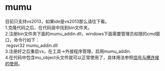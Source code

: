 # mumu
目前只支持vs2013，如果ide是vs2013那么请往下看。    
1.克隆代码之后，在代码层中找到bin文件夹。    
2.注册bin文件夹下面的mumu_addin.dll，windows下面需要管理员权限的cmd窗口，命令行如下：    
  regsvr32 mumu_addin.dll    
3.注册好之后重启vs，在工具->外接程序管理，启用mumu_addin.    
4.在代码中包含mu_object头文件就可以正常使用了，具体用法参照[信号与槽连接的使用](信号与槽连接的使用)。    
